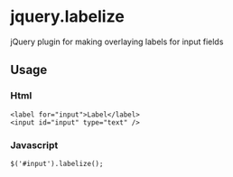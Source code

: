 # jquery.labelize

jQuery plugin for making overlaying labels for input fields


## Usage

### Html
    <label for="input">Label</label>
    <input id="input" type="text" />

### Javascript
    $('#input').labelize();